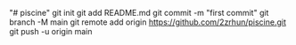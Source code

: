 "# piscine"  git init git add README.md git commit -m "first commit" git branch -M main git remote add origin https://github.com/2zrhun/piscine.git git push -u origin main
